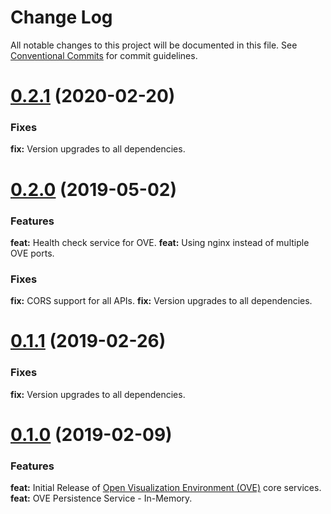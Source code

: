 # Change Log

All notable changes to this project will be documented in this file. See [Conventional Commits](https://conventionalcommits.org) for commit guidelines.

<a name="0.2.1"></a>
# [0.2.1](https://github.com/ove/ove-services/compare/v0.2.0...v0.2.1) (2020-02-20)

### Fixes

**fix:** Version upgrades to all dependencies.

<a name="0.2.0"></a>
# [0.2.0](https://github.com/ove/ove-services/compare/v0.1.1...v0.2.0) (2019-05-02)

### Features

**feat:** Health check service for OVE.
**feat:** Using nginx instead of multiple OVE ports.

### Fixes

**fix:** CORS support for all APIs.
**fix:** Version upgrades to all dependencies.

<a name="0.1.1"></a>
# [0.1.1](https://github.com/ove/ove-services/compare/v0.1.0...v0.1.1) (2019-02-26)

### Fixes

**fix:** Version upgrades to all dependencies.

<a name="0.1.0"></a>
# [0.1.0](https://github.com/ove/ove-services/compare/2ecb6b9...v0.1.0) (2019-02-09)

### Features

**feat:** Initial Release of [Open Visualization Environment (OVE)](https://github.com/ove/ove) core services.
**feat:** OVE Persistence Service - In-Memory.
